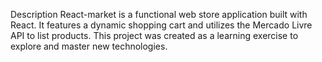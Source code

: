 Description
React-market is a functional web store application built with React. It features a dynamic shopping cart and utilizes the Mercado Livre API to list products. This project was created as a learning exercise to explore and master new technologies.
